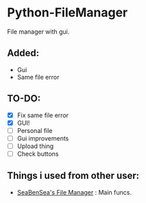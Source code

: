# Python-FileManager
File manager with gui.

## Added:
- Gui
- Same file error

## TO-DO:
- [x] Fix same file error
- [x] GUI!
- [ ] Personal file
- [ ] Gui improvements
- [ ] Upload thing
- [ ] Check buttons

## Things i used from other user:
- [SeaBenSea's File Manager](https://github.com/SeaBenSea/FileManager) : Main funcs.
